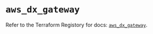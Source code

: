 # `aws_dx_gateway`

Refer to the Terraform Registory for docs: [`aws_dx_gateway`](https://registry.terraform.io/providers/hashicorp/aws/5.11.0/docs/resources/dx_gateway).
